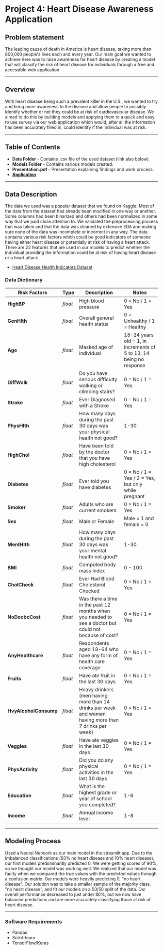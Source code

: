 # Project 4: Heart Disease Awareness Application


## Problem statement
The leading cause of death in America is heart disease, taking more than 800,000 people's lives each and every year. Our main goal we wanted to achieve here was to raise awareness for heart disease by creating a model that will classify the risk of heart disease for individuals through a free and accessible web application.

---

## Overview
With heart disease being such a prevalent killer in the U.S., we wanted to try and bring more awareness to the disease and allow people to possibly identify whether or not they could be at risk of cardiovascular disease. We aimed to do this by building models and applying them to a quick and easy to use survey via our web application which would, after all the information has been accurately filled in, could identify if the individual was at risk.



---

## Table of Contents
- **Data Folder** - Contains .csv file of the used dataset (link also below).
- **Models Folder** - Contains various models created.
- **Presentation.pdf** - Presentation explaining findings and work process.
- **[Application](https://typikal1-dsi-project-4-heart-disease-app-xtqo6y.streamlitapp.com)**

---

## Data Description
The data we used was a popular dataset that we found on Kaggle. Most of the data from the dataset had already been modified in one way or another. Some columns had been binarized and others had been normalized in some way that we paid close attention to. We validated the preprocessing process that was taken and that the data was cleaned by extensive EDA and making sure none of the data was incomplete or incorrect in any way. The data contains various risk factors which could be good indicators of someone having either heart disease or potentially at risk of having a heart attack. There are 22 features that are used in our models to predict whether the individual providing the information could be at risk of having heart disease or a heart attack.

- [Heart Disease Health Indicators Dataset](https://www.kaggle.com/datasets/alexteboul/heart-disease-health-indicators-dataset)

### Data Dictionary
| Risk Factors | Type | Description | Notes |
|---|---|---|---|
|**HighBP**| *float* | High blood pressure | 0 = No / 1 = Yes |
|**GenHlth**|*float*| Overall general health status | 0 = Unhealthy / 1 = Healthy |
|**Age**|*float*| Masked age of individual | 18-24 years old = 1, in increments of 5 to 13, 14 being no response |
|**DiffWalk**|*float*| Do you have serious difficulty walking or climbing stairs? | 0 = No / 1 = Yes |
|**Stroke**|*float*| Ever Diagnosed with a Stroke | 0 = No / 1 = Yes |
|**PhysHlth**|*float*| How many days during the past 30 days was your physical health not good? | 1-30 |
|**HighChol**|*float*| Have been told by the doctor that you have high cholesterol| 0 = No / 1 = Yes |
|**Diabetes**|*float*| Ever told you have diabetes | 0 = No / 1 = Yes / 2 = Yes, but only while pregnant |
|**Smoker**|*float*| Adults who are current smokers |  0 = No / 1 = Yes  |
|**Sex**|*float*| Male or Female | Male = 1 and female = 0 |
|**MentHlth**|*float*| How many days during the past 30 days was your mental health not good? | 1-30 |
|**BMI**|*float*| Computed body mass index | 0 - 100 |
|**CholCheck**|*float*| Ever Had Blood Cholesterol Checked | 0 = No / 1 = Yes |
|**NoDocbcCost**|*float*| Was there a time in the past 12 months when you needed to see a doctor but could not because of cost? | 0 = No / 1 = Yes |
|**AnyHealthcare**|*float*| Respondents aged 18-64 who have any form of health care coverage | 0 = No / 1 = Yes |
|**Fruits**|*float*| Have ate fruit in the last 30 days | 0 = No / 1 = Yes |
|**HvyAlcoholConsump**|*float*| Heavy drinkers (men having more than 14 drinks per week and women having more than 7 drinks per week)| 0 = No / 1 = Yes |
|**Veggies**|*float*| Have ate veggies in the last 30 days | 0 = No / 1 = Yes |
|**PhysActivity**|*float*| Did you do any physical activities in the last 30 days | 0 = No / 1 = Yes |
|**Education**|*float*| What is the highest grade or year of school you completed? | 1-6 |
|**Income**|*float*| Annual income level | 1-8 |


---

## Modeling Process  
Used a Neural Network as our main model in the streamlit app. Due to the imbalanced classifications (90% no heart disease and 10% heart disease), our first models predominantly predicted 0. We were getting scores of 90%, so we thought our model was working well. We realized that our model was faulty when we compared the true values with the predicted values through a confusion matrix. Our models were heavily predicting 0, "no heart disease". Our solution was to take a smaller sample of the majority class, "no heart disease", and fit our models on a 50/50 split of the data. Our overall performance decreased to just under 80%, but we now have balanced predictions and are more accurately classifying those at risk of heart disease.

---

### Software Requirements
- Pandas
- Scikit-learn
- TensorFlow/Keras



